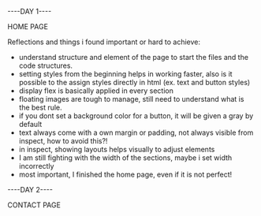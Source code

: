 
----DAY 1----

HOME PAGE

Reflections and things i found important or hard to achieve:
- understand structure and element of the page to start the files and the code structures.
- setting styles from the beginning helps in working faster, also is it possible to the assign styles directly in html (ex. text and button styles)
- display flex is basically applied in every section
- floating images are tough to manage, still need to understand what is the best rule.
- if you dont set a background color for a button, it will be given a gray by default
- text always come with a own margin or padding, not always visible from inspect, how to avoid this?!
- in inspect, showing layouts helps visually to adjust elements
- I am still fighting with the width of the sections, maybe i set width incorrectly
- most important, I finished the home page, even if it is not perfect!


----DAY 2----

CONTACT PAGE